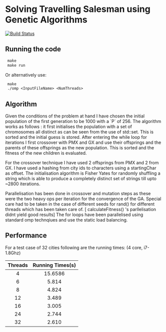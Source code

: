 # Solving Travelling Salesman using Genetic Algorithms
[![Build Status](https://travis-ci.org/akshittyagi/tsp.svg?branch=master)](https://travis-ci.org/akshittyagi/tsp)
## Running the code 
```Makefile
 make
 make run
 ```
Or alternatively use:
```Makefile
 make
 ./omp <InputFileName> <NumThreads>
 ```

## Algorithm
<p>Given the conditions of the problem at hand I have chosen the initial population of the first generation to be 1000 with a `P` of 256.
The algorithm works as follows : it first initialises the population with a set of chromosomes all distinct as can be seen from the use of std::set<T>.
This is sorted and the initial guess is stored. After entering the while loop for iterations I first crossover with PMX and GX and use their offsprings and the parents 
of these offsprings as the new population. This is sorted and the fitness of the new children is evaluated. 
</p>
<p>
For the crossover technique I have used 2 offsprings from PMX and 2 from GX.
I have used a hashing from city ids to characters using a startingChar as offset.
The initialisation algorithm is Fisher Yates for randomly shuffling a string which is able to produce a completely distinct set of strings till upto ~2800 iterations.
</p>
<p>
Parallelisation has been done in crossover and mutation steps as these were the two heavy ops per iteration for the convergence of the GA.
Special care had to be taken in the case of different seeds for rand() for different threads which has been taken care of.
[ calculateFitness() 's parllelisation didnt yield good results]
The for loops have been parallelised using standard omp technqiues and use the static load balancing.
</p>


## Performance
For a test case of 32 cities following are the running times: (4 core, i7-1.8Ghz)

| Threads       | Running Times(s) |
|:-------------:|:----------------:|
| 4             | 15.6586          |
| 6             | 5.814            |
| 8             | 4.824            |
| 12            | 3.489            |
| 16            | 3.005            |
| 24            | 2.744            |
| 32            | 2.610            |
